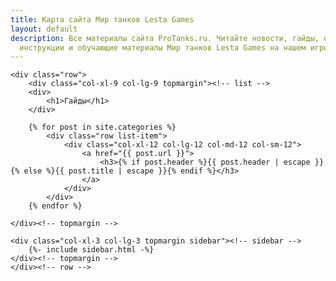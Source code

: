 ```yaml
---
title: Карта сайта Мир танков Lesta Games
layout: default
description: Все материалы сайта ProTanks.ru. Читайте новости, гайды, общоры игр,
  инструкции и обучающие материалы Мир танков Lesta Games на нашем игровом портале.
---
```


<div class="container-xl category-page">
	
    <div class="row">
        <div class="col-xl-9 col-lg-9 topmargin"><!-- list -->
		<div>
			<h1>Гайды</h1>
		</div>	
		
		{% for post in site.categories %} 
			<div class="row list-item">
				<div class="col-xl-12 col-lg-12 col-md-12 col-sm-12">
					<a href="{{ post.url }}">
						<h3>{% if post.header %}{{ post.header | escape }}{% else %}{{ post.title | escape }}{% endif %}</h3>
					</a>
				</div>
			</div>
		{% endfor %}
		
	</div><!-- topmargin -->
	    
	<div class="col-xl-3 col-lg-3 topmargin sidebar"><!-- sidebar -->
		{%- include sidebar.html -%}
	</div><!-- topmargin -->
    </div><!-- row -->

</div><!-- container -->
